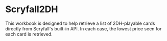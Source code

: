 # Scryfall2DH

This workbook is designed to help retrieve a list of 2DH-playable cards directly from Scryfall's built-in API. In each case, the lowest price seen for each card is retrieved.
